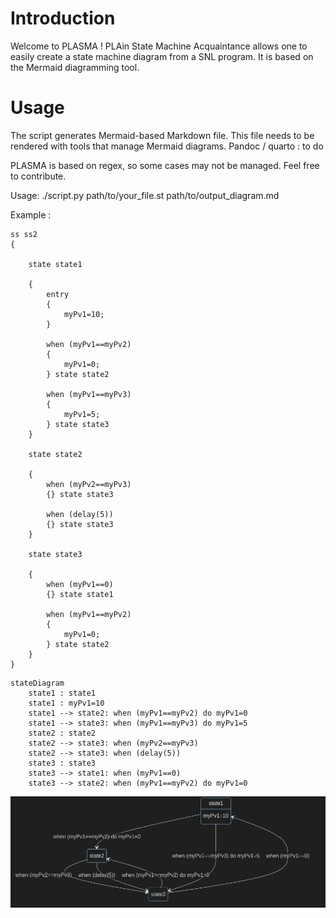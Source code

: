 # Introduction

Welcome to PLASMA ! PLAin State Machine Acquaintance allows one to easily create a state machine diagram from a SNL program. It is based on the Mermaid diagramming tool.

# Usage

The script generates Mermaid-based Markdown file. This file needs to be rendered with tools that manage Mermaid diagrams.
Pandoc / quarto : to do

PLASMA is based on regex, so some cases may not be managed. Feel free to contribute.

Usage: ./script.py path/to/your_file.st path/to/output_diagram.md

Example :

```
ss ss2
{

    state state1

    {
		entry
		{
			myPv1=10;
		}

		when (myPv1==myPv2)
		{
			myPv1=0;
		} state state2

		when (myPv1==myPv3)
		{
			myPv1=5;
		} state state3
	}

	state state2

	{
		when (myPv2==myPv3)
		{} state state3

		when (delay(5))
		{} state state3
	}

    state state3

    {
		when (myPv1==0)
		{} state state1

		when (myPv1==myPv2)
		{
			myPv1=0;
		} state state2
	}
}
```

```mermaid
stateDiagram
    state1 : state1
    state1 : myPv1=10
    state1 --> state2: when (myPv1==myPv2) do myPv1=0 
    state1 --> state3: when (myPv1==myPv3) do myPv1=5 
    state2 : state2
    state2 --> state3: when (myPv2==myPv3) 
    state2 --> state3: when (delay(5)) 
    state3 : state3
    state3 --> state1: when (myPv1==0) 
    state3 --> state2: when (myPv1==myPv2) do myPv1=0 
```

![img](example.png "Example")